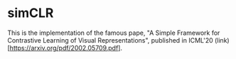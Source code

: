 # simCLR
This is the implementation of the famous pape, "A Simple Framework for Contrastive Learning of Visual Representations", published in ICML'20 (link)[https://arxiv.org/pdf/2002.05709.pdf].
